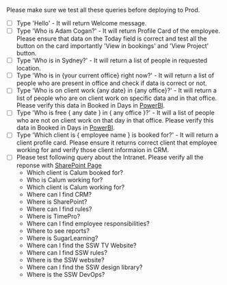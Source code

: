 Please make sure we test all these queries before deploying to Prod.

- [ ] Type 'Hello' - It will return Welcome message.
- [ ] Type 'Who is Adam Cogan?' - It will return Profile Card of the employee. Please ensure that data on the Today field is correct and test all the button on the card importantly 'View in bookings' and 'View Project' button.
- [ ] Type 'Who is in Sydney?' - It will return a list of people in requested location.
- [ ] Type 'Who is in {your current office} right now?' - It will return a list of people who are present in office and check if data is correct or not.
- [ ] Type 'Who is on client work {any date} in {any office}?' - It will return a list of people who are on client work on specific data and in that office. Please verify this data in Booked in Days in [PowerBI](https://app.powerbi.com/groups/456358f7-5b12-46f5-b952-2a37fa9bb5e8/reports/a4069dc4-86c1-4cba-bf81-161bb108c5c2/ReportSection).
- [ ] Type 'Who is free { any date } in { any office }?' - It will a list of people who are not on client work on that day in that office. Please verify this data in Booked in Days in [PowerBI](https://app.powerbi.com/groups/456358f7-5b12-46f5-b952-2a37fa9bb5e8/reports/a4069dc4-86c1-4cba-bf81-161bb108c5c2/ReportSection).
- [ ] Type 'Which client is { employee name } is booked for?' - It will return a client profile card. Please ensure it returns correct client that employee working for and verify those client informaion in CRM.
- [ ] Please test following query about the Intranet. Please verify all the reponse with [SharePoint Page](https://sswcom.sharepoint.com/SitePages/where-do-you-want-to-go-today.aspx)
  - Which client is Calum booked for?
  - Who is Calum working for?
  - Which client is Calum working for?
  - Where can I find CRM?
  - Where is SharePoint?
  - Where can I find rules?
  - Where is TimePro?
  - Where can I find employee responsibilities?
  - Where to see reports?
  - Where is SugarLearning?
  - Where can I find the SSW TV Website?
  - Where can I find SSW rules?
  - Where is the SSW website?
  - Where can I find the SSW design library?
  - Where is the SSW DevOps?
